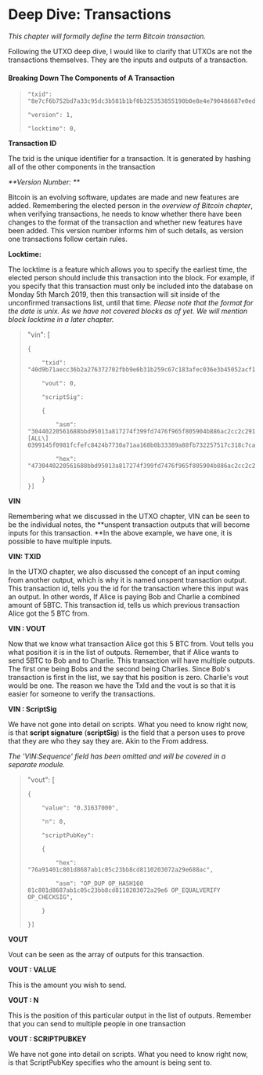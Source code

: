 # Deep Dive: Transactions

_This chapter will formally define the term Bitcoin transaction._

Following the UTXO deep dive, I would like to clarify that UTXOs are not the transactions themselves. They are the inputs and outputs of a transaction.

#### **Breaking Down The Components of A Transaction**

> ```
> "txid": "8e7cf6b752bd7a33c95dc3b581b1bf0b325353855190b0e8e4e790486687e0ed",
> ```
>
> ```
> "version": 1,
>
> "locktime": 0,
> ```

**Transaction ID**

The txid is the unique identifier for a transaction. It is generated by hashing all of the other components in the transaction

_**Version Number: **_

Bitcoin is an evolving software, updates are made and new features are added. Remembering the elected person in the _overview of Bitcoin chapter_, when verifying transactions, he needs to know whether there have been changes to the format of the transaction and whether new features have been added. This version number informs him of such details, as version one transactions follow certain rules.

**Locktime:**

The locktime is a feature which allows you to specify the earliest time, the elected person should include this transaction into the block. For example, if you specify that this transaction must only be included into the database on Monday 5th March 2019, then this transaction will sit inside of the unconfirmed transactions list, until that time. _Please note that the format for the date is unix. As we have not covered blocks as of yet. We will mention block locktime in a later chapter._

> "vin": \[
>
> ```
> {
>
>     "txid": "40d9b71aecc36b2a276372702fbb9e6b31b259c67c183afec036e3b45052acf1",
>
>     "vout": 0,
>
>     "scriptSig":
>
>     {
>
>         "asm": "30440220561688bbd95013a817274f399fd7476f965f805904b886ac2cc2c291d883beed02201aa9467404c3dec4702468eee9c7bfe7940ea9531a8e5158b162ab5b705a6d22\[ALL\] 0399145f0981fcfefc8424b7730a71aa168b0b33389a88fb732257517c318c7ca5",
>
>         "hex": "4730440220561688bbd95013a817274f399fd7476f965f805904b886ac2cc2c291d883beed02201aa9467404c3dec4702468eee9c7bfe7940ea9531a8e5158b162ab5b705a6d2201210399145f0981fcfefc8424b7730a71aa168b0b33389a88fb732257517c318c7ca5"
>
>     }
> }]
> ```

**VIN**

Remembering what we discussed in the UTXO chapter, VIN can be seen to be the individual notes, the **unspent transaction outputs that will become inputs for this transaction. **In the above example, we have one, it is possible to have multiple inputs.

**VIN: TXID**

In the UTXO chapter, we also discussed the concept of an input coming from another output, which is why it is named unspent transaction output. This transaction id, tells you the id for the transaction where this input was an output. In other words, If Alice is paying Bob and Charlie a combined amount of 5BTC. This transaction id, tells us which previous transaction Alice got the 5 BTC from.

**VIN : VOUT**

Now that we know what transaction Alice got this 5 BTC from. Vout tells you what position it is in the list of outputs. Remember, that if Alice wants to send 5BTC to Bob and to Charlie. This transaction will have multiple outputs. The first one being Bobs and the second being Charlies. Since Bob's transaction is first in the list, we say that his position is zero. Charlie's vout would be one. The reason we have the TxId and the vout is so that it is easier for someone to verify the transactions.

**VIN : ScriptSig**

We have not gone into detail on scripts. What you need to know right now, is that **script signature** \(**scriptSig**\) is the field that a person uses to prove that they are who they say they are. Akin to the From address.

_The 'VIN:Sequence' field has been omitted and will be covered in a separate module._

> "vout": \[
>
> ```
> {
>
>     "value": "0.31637000",
>
>     "n": 0,
>
>     "scriptPubKey":
>
>     {
>
>         "hex": "76a91401c801d8687ab1c05c23bb8cd8110203072a29e688ac",
>
>         "asm": "OP_DUP OP_HASH160 01c801d8687ab1c05c23bb8cd8110203072a29e6 OP_EQUALVERIFY OP_CHECKSIG",
>
>     }
>
> }]
> ```

**VOUT**

Vout can be seen as the array of outputs for this transaction.

**VOUT : VALUE**

This is the amount you wish to send.

**VOUT : N**

This is the position of this particular output in the list of outputs. Remember that you can send to multiple people in one transaction

**VOUT : SCRIPTPUBKEY**

We have not gone into detail on scripts. What you need to know right now, is that ScriptPubKey specifies who the amount is being sent to.

